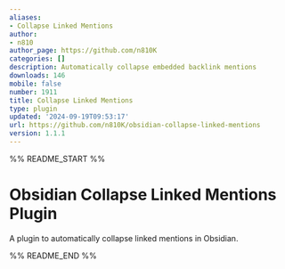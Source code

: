 ```yaml
---
aliases:
- Collapse Linked Mentions
author:
- n810
author_page: https://github.com/n810K
categories: []
description: Automatically collapse embedded backlink mentions
downloads: 146
mobile: false
number: 1911
title: Collapse Linked Mentions
type: plugin
updated: '2024-09-19T09:53:17'
url: https://github.com/n810K/obsidian-collapse-linked-mentions
version: 1.1.1
---
```


%% README_START %%

# Obsidian Collapse Linked Mentions Plugin

A plugin to automatically collapse linked mentions in Obsidian.


%% README_END %%